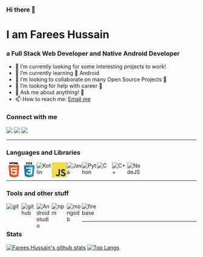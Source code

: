 ### Hi there 👋
# I am Farees Hussain
### a Full Stack Web Developer and Native Android Developer

- 🔭 I’m currently looking for some interesting projects to work!
- 🌱 I’m currently learning 📱 Android 
- 👯 I’m looking to collaborate on many Open Source Projects 💖
- 🤔 I’m looking for help with career 🏢
- 💬 Ask me about anything! 🤗
- 📫 How to reach me: [Email me](mailto:fareezzhussain@gmail.com)


### Connect with me

[<img height="30" src="https://img.shields.io/badge/twitter-%231DA1F2.svg?&style=for-the-badge&logo=twitter&logoColor=white" />][twitter]
[<img height="30" src="https://img.shields.io/badge/linkedin-%230077B5.svg?&style=for-the-badge&logo=linkedin&logoColor=white" />][LinkedIn]
[<img height="30" src = "https://img.shields.io/badge/instagram-%23E4405F.svg?&style=for-the-badge&logo=instagram&logoColor=white">][Instagram] 
<br />
<hr />

### Languages and Libraries

<img align="left" alt="HTML5" width="40px" src="https://raw.githubusercontent.com/github/explore/80688e429a7d4ef2fca1e82350fe8e3517d3494d/topics/html/html.png" />
<img align="left" alt="CSS3" width="40px" src="https://raw.githubusercontent.com/github/explore/80688e429a7d4ef2fca1e82350fe8e3517d3494d/topics/css/css.png" />
<!-- <img align="left" alt="Sass" width="40px" src="https://www.vectorlogo.zone/logos/sass-lang/sass-lang-icon.svg" /> -->
<img align="left" alt="Kotlin" width="40px" src="https://www.vectorlogo.zone/logos/kotlinlang/kotlinlang-icon.svg" />
<img align="left" alt="JS" width="40px" src="https://raw.githubusercontent.com/github/explore/80688e429a7d4ef2fca1e82350fe8e3517d3494d/topics/javascript/javascript.png" />
<img align="left" alt="Java" width="40px" src="https://www.vectorlogo.zone/logos/java/java-icon.svg" />
<img align="left" alt="Python" width="40px" src="https://www.vectorlogo.zone/logos/python/python-icon.svg" />
<img align="left" alt="C" width="40px" src="https://img.icons8.com/color/48/000000/c-programming.png" />
<img align="left" alt="C++" width="40px" src="https://img.icons8.com/color/2x/c-plus-plus-logo.png" />
<!-- <img align="left" alt="React" width="40px" src="https://www.vectorlogo.zone/logos/reactjs/reactjs-icon.svg" /> -->
<img align="left" alt="NodeJS" width="40px" src="https://www.vectorlogo.zone/logos/nodejs/nodejs-icon.svg" />
<br />
<br />
<hr />

### Tools and other stuff

<img align="left" alt="git" width="40px" src="https://www.vectorlogo.zone/logos/git-scm/git-scm-icon.svg" />
<img align="left" alt="github" width="40px" src="https://www.vectorlogo.zone/logos/github/github-icon.svg" />
<img align="left" alt="Android studio" width="40px" src="https://www.i-programmer.info/images/stories/News/2021/May/A/android-logo.png" />
<img align="left" alt="npm" width="40px" src="https://www.vectorlogo.zone/logos/npmjs/npmjs-icon.svg" />
<img align="left" alt="mongodb" width="40px" src="https://www.vectorlogo.zone/logos/mongodb/mongodb-icon.svg" />
<img align="left" alt="firebase" width="40px" src="https://www.vectorlogo.zone/logos/firebase/firebase-icon.svg" />

<br />
<br />
<hr />

### Stats
[![Farees Hussain's github stats](https://github-readme-stats.vercel.app/api?username=FareesHussain&show_icons=true&line_height=21&show_icons=true&theme=tokyonight )](https://camo.githubusercontent.com/4e2bb665e78df12c2279ba17c474eba3158865ad35f838e99f10dcdeefdf3eb6/68747470733a2f2f6769746875622d726561646d652d73746174732e77617361626565662e76657263656c2e6170702f6170693f757365726e616d653d4661726565734875737361696e2673686f775f69636f6e733d74727565266c696e655f6865696768743d32312673686f775f69636f6e733d74727565267468656d653d746f6b796f6e69676874)
[![Top Langs](https://github-readme-stats.vercel.app/api/top-langs/?username=FareesHussain&show_icons=true&layout=compact&theme=tokyonight )](https://github.com/anuraghazra/github-readme-stats)
<!-- <p><img align="center" src="https://github-readme-streak-stats.herokuapp.com/?user=FareesHussain&" alt="Farees Hussain" /></p> -->

[twitter]: https://twitter.com/farees_hussain
[LinkedIn]: https://www.linkedin.com/in/farees-hussain-286a08193/
[Instagram]: https://www.instagram.com/farees_hussain/

<!-- <img src="https://komarev.com/ghpvc/?username=FareesHussain&color=blue&style=flat-square" align="right" /> -->
